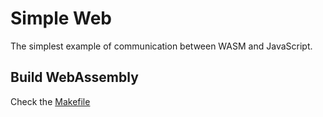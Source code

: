 # Simple Web
The simplest example of communication between WASM and JavaScript.

## Build WebAssembly
Check the [Makefile](Makefile)
